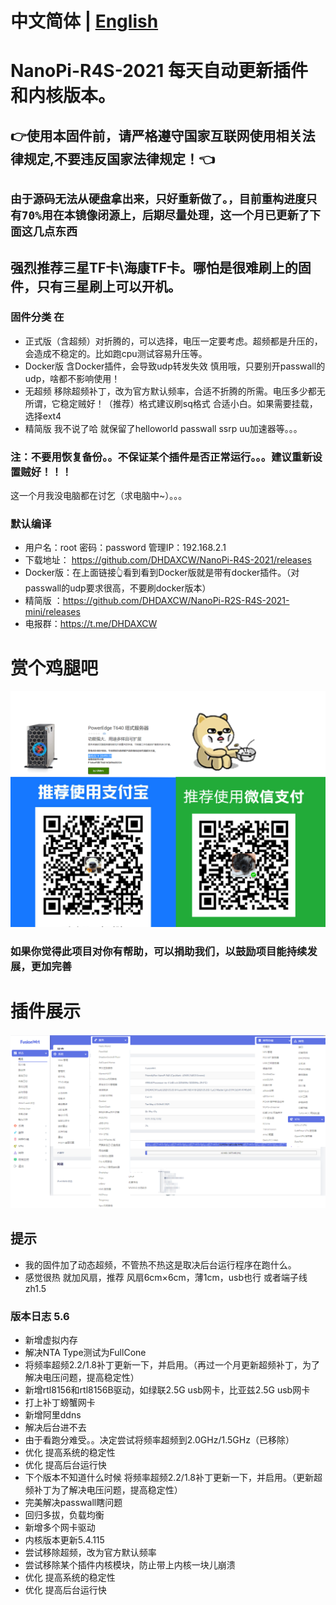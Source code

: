 # 中文简体 | [English](https://github.com/DHDAXCW/NanoPi-R4S-2021/blob/main/EngLish.md)
# NanoPi-R4S-2021 每天自动更新插件和内核版本。
## 👉使用本固件前，请严格遵守国家互联网使用相关法律规定,不要违反国家法律规定！👈
## ``` 由于源码无法从硬盘拿出来，只好重新做了。，目前重构进度只有70%用在本镜像闭源上，后期尽量处理，这一个月已更新了下面这几点东西 ```
## 强烈推荐三星TF卡\海康TF卡。哪怕是很难刷上的固件，只有三星刷上可以开机。
### 固件分类 在
- 正式版（含超频）对折腾的，可以选择，电压一定要考虑。超频都是升压的，会造成不稳定的。比如跑cpu测试容易升压等。
- Docker版 含Docker插件，会导致udp转发失效 慎用哦，只要别开passwall的udp，啥都不影响使用！
- 无超频 移除超频补丁，改为官方默认频率，合适不折腾的所需。电压多少都无所谓，它稳定贼好！（推荐）格式建议刷sq格式 合适小白。如果需要挂载，选择ext4
- 精简版 我不说了哈  就保留了helloworld passwall ssrp uu加速器等。。。
### 注：不要用恢复备份。。不保证某个插件是否正常运行。。。建议重新设置贼好！！！
这一个月我没电脑都在讨乞（求电脑中~）。。。
### 默认编译 

- 用户名：root 密码：password 管理IP：192.168.2.1
- 下载地址： https://github.com/DHDAXCW/NanoPi-R4S-2021/releases
- Docker版：在上面链接👆看到看到Docker版就是带有docker插件。（对passwall的udp要求很高，不要刷docker版本）
- 精简版 ：https://github.com/DHDAXCW/NanoPi-R2S-R4S-2021-mini/releases
- 电报群：https://t.me/DHDAXCW
# 赏个鸡腿吧
 ![Alt text](data/2.jpg?raw=true "Title")
### 如果你觉得此项目对你有帮助，可以捐助我们，以鼓励项目能持续发展，更加完善
# 插件展示
 ![Alt text](data/20.jpg?raw=true "Title")
## 提示
 - 我的固件加了动态超频，不管热不热这是取决后台运行程序在跑什么。
 - 感觉很热  就加风扇，推荐 风扇6cm×6cm，薄1cm，usb也行 或者端子线zh1.5


### 版本日志 5.6
- 新增虚拟内存
- 解决NTA Type测试为FullCone
- 将频率超频2.2/1.8补丁更新一下，并启用。（再过一个月更新超频补丁，为了解决电压问题，提高稳定性）
- 新增rtl8156和rtl8156B驱动，如绿联2.5G usb网卡，比亚兹2.5G usb网卡
- 打上补丁螃蟹网卡
- 新增阿里ddns
- 解决后台进不去
- 由于看跑分难受。。决定尝试将频率超频到2.0GHz/1.5GHz（已移除）
- 优化 提高系统的稳定性
- 优化 提高后台运行快
- 下个版本不知道什么时候 将频率超频2.2/1.8补丁更新一下，并启用。（更新超频补丁为了解决电压问题，提高稳定性） 
- 完美解决passwall瞎问题
- 回归多拔，负载均衡
- 新增多个网卡驱动
- 内核版本更新5.4.115
- 尝试移除超频，改为官方默认频率
- 尝试移除某个插件内核模块，防止带上内核一块儿崩溃
- 优化 提高系统的稳定性
- 优化 提高后台运行快
